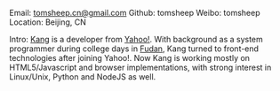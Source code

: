 Email:    tomsheep.cn@gmail.com
Github: tomsheep
Weibo: tomsheep
Location: Beijing, CN

Intro:  [Kang](/about) is a developer from [Yahoo!](http://beijing.yahoo.com/). With background as a system programmer during college days in [Fudan](http://www.software.fudan.edu.cn/), Kang turned to front-end technologies after joining Yahoo!. Now Kang is working mostly on HTML5/Javascript and browser implementations, with strong interest in Linux/Unix, Python and NodeJS as well. 
